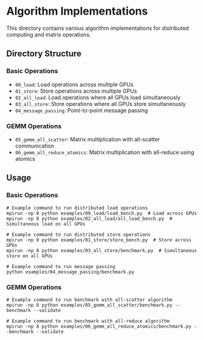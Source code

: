 # Algorithm Implementations

This directory contains various algorithm implementations for distributed computing and matrix operations.

## Directory Structure

### Basic Operations
- `00_load`: Load operations across multiple GPUs
- `01_store`: Store operations across multiple GPUs
- `02_all_load`: Load operations where all GPUs load simultaneously
- `03_all_store`: Store operations where all GPUs store simultaneously
- `04_message_passing`: Point-to-point message passing

### GEMM Operations
- `05_gemm_all_scatter`: Matrix multiplication with all-scatter communication
- `06_gemm_all_reduce_atomics`: Matrix multiplication with all-reduce using atomics

## Usage

### Basic Operations
```terminal
# Example command to run distributed load operations
mpirun -np 8 python examples/00_load/load_bench.py  # Load across GPUs
mpirun -np 8 python examples/02_all_load/all_load_bench.py  # Simultaneous load on all GPUs

# Example command to run distributed store operations
mpirun -np 8 python examples/01_store/store_bench.py  # Store across GPUs
mpirun -np 8 python examples/03_all_store/benchmark.py  # Simultaneous store on all GPUs

# Example command to run message passing
python examples/04_message_passing/benchmark.py
```

### GEMM Operations
```terminal
# Example command to run benchmark with all-scatter algorithm
mpirun -np 8 python examples/05_gemm_all_scatter/benchmark.py --benchmark --validate

# Example command to run benchmark with all-reduce algorithm
mpirun -np 8 python examples/06_gemm_all_reduce_atomics/benchmark.py --benchmark --validate
```
